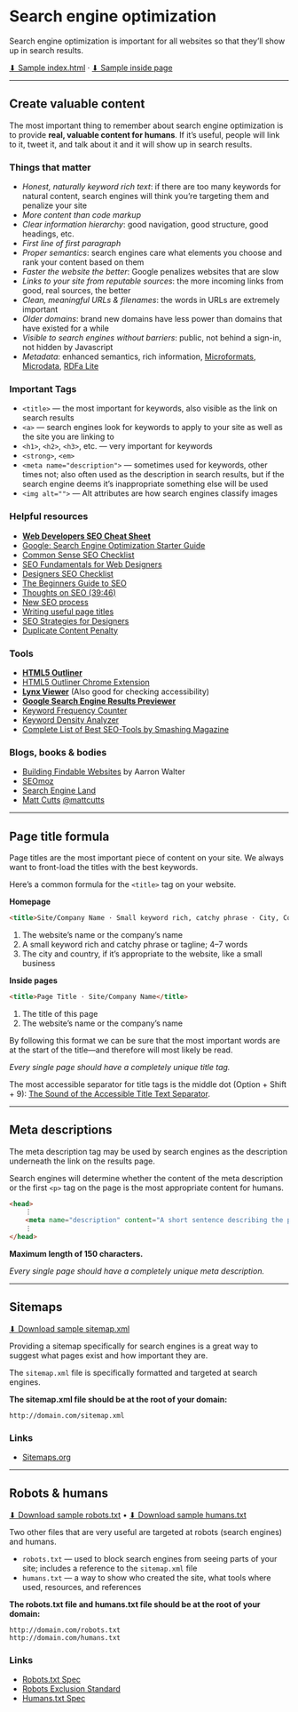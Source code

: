 # Search engine optimization

Search engine optimization is important for all websites so that they’ll show up in search results.

[⬇ Sample index.html](index.html) · [⬇ Sample inside page](carnivores.html)

---

## Create valuable content

The most important thing to remember about search engine optimization is to provide **real, valuable content for humans**. If it’s useful, people will link to it, tweet it, and talk about it and it will show up in search results.

### Things that matter

- *Honest, naturally keyword rich text*: if there are too many keywords for natural content, search engines will think you’re targeting them and penalize your site
- *More content than code markup*
- *Clear information hierarchy*: good navigation, good structure, good headings, etc.
- *First line of first paragraph*
- *Proper semantics*: search engines care what elements you choose and rank your content based on them
- *Faster the website the better*: Google penalizes websites that are slow
- *Links to your site from reputable sources*: the more incoming links from good, real sources, the better
- *Clean, meaningful URLs & filenames*: the words in URLs are extremely important
- *Older domains*: brand new domains have less power than domains that have existed for a while
- *Visible to search engines without barriers*: public, not behind a sign-in, not hidden by Javascript
- *Metadata*: enhanced semantics, rich information, [Microformats](http://microformats.org/), [Microdata](http://schema.org/), [RDFa Lite](http://rdfa.info/)

### Important Tags

- `<title>` — the most important for keywords, also visible as the link on search results
- `<a>` — search engines look for keywords to apply to your site as well as the site you are linking to
- `<h1>`, `<h2>`, `<h3>`, etc. — very important for keywords
- `<strong>`, `<em>`
- `<meta name="description">` — sometimes used for keywords, other times not; also often used as the description in search results, but if the search engine deems it’s inappropriate something else will be used
- `<img alt="">` — Alt attributes are how search engines classify images

### Helpful resources

- **[Web Developers SEO Cheat Sheet](http://moz.com/blog/the-web-developers-seo-cheat-sheet-2013-edition)**
- [Google: Search Engine Optimization Starter Guide](https://static.googleusercontent.com/external_content/untrusted_dlcp/www.google.com/en//webmasters/docs/search-engine-optimization-starter-guide.pdf)
- [Common Sense SEO Checklist](http://css-tricks.com/common-sense-seo-checklist/)
- [SEO Fundamentals for Web Designers](http://webdesign.tutsplus.com/sessions/seo-fundamentals-for-web-designers/)
- [Designers SEO Checklist](http://webdesign.tutsplus.com/articles/seo-articles/seo-checklist/)
- [The Beginners Guide to SEO](http://www.seomoz.org/beginners-guide-to-seo)
- [Thoughts on SEO (39:46)](http://css-tricks.com/video-screencasts/83-thoughts-on-seo/)
- [New SEO process](http://www.seomoz.org/blog/the-new-seo-process-quit-being-kanye)
- [Writing useful page titles](http://www.456bereastreet.com/archive/201102/writing_useful_page_titles/)
- [SEO Strategies for Designers](http://www.sitepoint.com/seo-strategies-designers-part-2/)
- [Duplicate Content Penalty](http://www.webdesignfromscratch.com/seo/google-duplicate-content-penalty/)

### Tools

- **[HTML5 Outliner](http://gsnedders.html5.org/outliner/)**
- [HTML5 Outliner Chrome Extension](https://chrome.google.com/webstore/detail/afoibpobokebhgfnknfndkgemglggomo)
- **[Lynx Viewer](http://www.clickability.co.uk/lynx-viewer.php)** (Also good for checking accessibility)
- **[Google Search Engine Results Previewer](http://seo-website-designer.com/Google-SERP-Emulator)**
- [Keyword Frequency Counter](http://www.yellowpipe.com/yis/tools/wordcount/index.php)
- [Keyword Density Analyzer](http://tools.seobook.com/general/keyword-density/)
- [Complete List of Best SEO-Tools by Smashing Magazine](http://www.smashingmagazine.com/2006/09/22/complete-list-of-best-seo-tools/)

### Blogs, books & bodies

- [Building Findable Websites](http://www.amazon.ca/dp/0321526287/) by Aarron Walter
- [SEOmoz](http://www.seomoz.org/)
- [Search Engine Land](http://searchengineland.com/)
- [Matt Cutts](http://www.mattcutts.com/blog/) [@mattcutts](https://twitter.com/mattcutts)

---

## Page title formula

Page titles are the most important piece of content on your site. We always want to front-load the titles with the best keywords.

Here’s a common formula for the `<title>` tag on your website.

**Homepage**

```html
<title>Site/Company Name · Small keyword rich, catchy phrase · City, Country</title>
```

1. The website’s name or the company’s name
2. A small keyword rich and catchy phrase or tagline; 4–7 words
3. The city and country, if it’s appropriate to the website, like a small business

**Inside pages**

```html
<title>Page Title · Site/Company Name</title>
```

1. The title of this page
2. The website’s name or the company’s name

By following this format we can be sure that the most important words are at the start of the title—and therefore will most likely be read.

*Every single page should have a completely unique title tag.*

The most accessible separator for title tags is the middle dot (Option + Shift + 9): [The Sound of the Accessible Title Text Separator](http://www.standards-schmandards.com/2004/title-text-separators/).

---

## Meta descriptions

The meta description tag may be used by search engines as the description underneath the link on the results page.

Search engines will determine whether the content of the meta description or the first `<p>` tag on the page is the most appropriate content for humans.

```html
<head>
	⋮
	<meta name="description" content="A short sentence describing the purpose and content of this individual page.">
	⋮
</head>
```

**Maximum length of 150 characters.**

*Every single page should have a completely unique meta description.*

---

## Sitemaps

[⬇ Download sample sitemap.xml](sitemap.xml)

Providing a sitemap specifically for search engines is a great way to suggest what pages exist and how important they are.

The `sitemap.xml` file is specifically formatted and targeted at search engines.


**The sitemap.xml file should be at the root of your domain:**

```
http://domain.com/sitemap.xml
```

### Links

- [Sitemaps.org](http://www.sitemaps.org/)

---

## Robots & humans

[⬇ Download sample robots.txt](robots.txt) • [⬇ Download sample humans.txt](humans.txt)

Two other files that are very useful are targeted at robots (search engines) and humans.

- `robots.txt` — used to block search engines from seeing parts of your site; includes a reference to the `sitemap.xml` file
- `humans.txt` — a way to show who created the site, what tools where used, resources, and references

**The robots.txt file and humans.txt file should be at the root of your domain:**

```
http://domain.com/robots.txt
http://domain.com/humans.txt
```

### Links

- [Robots.txt Spec](http://robotstxt.org/)
- [Robots Exclusion Standard](http://en.wikipedia.org/wiki/Robots_exclusion_standard)
- [Humans.txt Spec](http://humanstxt.org/)
